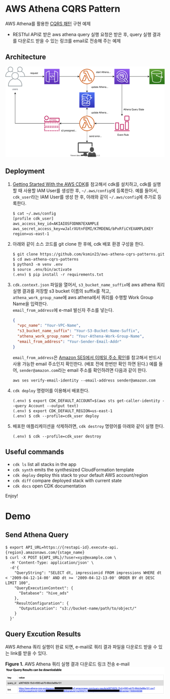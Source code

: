 
# AWS Athena CQRS Pattern
AWS Athena를 활용한 [CQRS 패턴](https://microservices.io/patterns/data/cqrs.html) 구현 예제
- RESTful API로 받은 aws athena query 실행 요청은 받은 후, query 실행 결과를 다운로드 받을 수 있는 링크를 email로 전송해 주는 예제

## Architecture
![athena_cqrs_pattern_arch](./assets/athena_cqrs_pattern_arch.svg)

## Deployment
1. [Getting Started With the AWS CDK](https://docs.aws.amazon.com/cdk/latest/guide/getting_started.html)를 참고해서 cdk를 설치하고,
cdk를 실행할 때 사용할 IAM User를 생성한 후, `~/.aws/config`에 등록한다.
예를 들어서, `cdk_user`라는 IAM User를 생성 한 후, 아래와 같이 `~/.aws/config`에 추가로 등록한다.

    ```shell script
    $ cat ~/.aws/config
    [profile cdk_user]
    aws_access_key_id=AKIAIOSFODNN7EXAMPLE
    aws_secret_access_key=wJalrXUtnFEMI/K7MDENG/bPxRfiCYEXAMPLEKEY
    region=us-east-1
    ```

2. 아래와 같이 소스 코드를 git clone 한 후에, cdk 배포 환경 구성을 한다.

    ```shell script
    $ git clone https://github.com/ksmin23/aws-athena-cqrs-patterns.git
    $ cd aws-athena-cqrs-patterns
    $ python3 -m venv .env
    $ source .env/bin/activate
    (.env) $ pip install -r requirements.txt
    ```

3. `cdk.context.json` 파일을 열어서, `s3_bucket_name_suffix`에 aws athena 쿼리 실행 결과를 저장할 s3 bucket 이름의 suffix를 적고,<br/>
`athena_work_group_name`에 aws athena에서 쿼리를 수행할 Work Group Name을 입력한다.<br/>
`email_from_address`에 e-mail 발신자 주소를 넣는다.<br/>

    ```json
    {
      "vpc_name": "Your-VPC-Name",
      "s3_bucket_name_suffix": "Your-S3-Bucket-Name-Suffix",
      "athena_work_group_name": "Your-Athena-Work-Group-Name",
      "email_from_address": "Your-Sender-Email-Addr"
    }
    ```

   `email_from_address`은 [Amazon SES에서 이메일 주소 확인](https://docs.aws.amazon.com/ses/latest/DeveloperGuide/verify-email-addresses.html)를 참고해서 반드시 사용 가능한 email 주소인지 확인한다. (배포 전에 한번만 확인 하면 된다.)
    예를 들어, `sender@amazon.com`라는 email 주소를 확인하려면 다음과 같이 한다.
      ```
      aws ses verify-email-identity --email-address sender@amazon.com
      ```

4. `cdk deploy` 명령어를 이용해서 배포한다.
    ```shell script
    (.env) $ export CDK_DEFAULT_ACCOUNT=$(aws sts get-caller-identity --query Account --output text)
    (.env) $ export CDK_DEFAULT_REGION=us-east-1
    (.env) $ cdk --profile=cdk_user deploy
    ```

5. 배포한 애플리케이션을 삭제하려면, `cdk destroy` 명령어를 아래와 같이 실행 한다.
    ```shell script
    (.env) $ cdk --profile=cdk_user destroy
    ```

## Useful commands

 * `cdk ls`          list all stacks in the app
 * `cdk synth`       emits the synthesized CloudFormation template
 * `cdk deploy`      deploy this stack to your default AWS account/region
 * `cdk diff`        compare deployed stack with current state
 * `cdk docs`        open CDK documentation

Enjoy!

# Demo
## Send Athena Query

```
$ export API_URL=https://{restapi-id}.execute-api.{region}.amazonaws.com/{stage_name}
$ curl -X POST ${API_URL}/?user=xyz@example.com \
  -H 'Content-Type: application/json' \
  -d'{
    "QueryString": "SELECT dt, impressionid FROM impressions WHERE dt < '2009-04-12-14-00' AND dt >= '2009-04-12-13-00' ORDER BY dt DESC LIMIT 100",
    "QueryExecutionContext": {
      "Database": "hive_ads"
    },
    "ResultConfiguration": {
      "OutputLocation": "s3://bucket-name/path/to/object/"
    }
  }'
```

## Query Excution Results
AWS Athena 쿼리 실행이 완료 되면, e-mail로 쿼리 결과 파일을 다운로드 받을 수 있는 link를 받을 수 있다.

**Figure 1.** AWS Athena 쿼리 실행 결과 다운로드 링크 전송 e-mail
![athena-cqrs-pattern-email-screenshot](./assets/athena-cqrs-pattern-email-screenshot.png)
